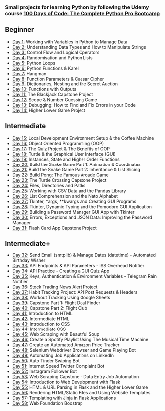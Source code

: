### Small projects for learning Python by following the Udemy course [100 Days of Code: The Complete Python Pro Bootcamp](https://www.udemy.com/course/100-days-of-code/)

## Beginner

- [Day 1:](https://github.com/narcisabadea/100-days-of-code-python/tree/main/Day01) Working with Variables in Python to Manage Data
- [Day 2:](https://github.com/narcisabadea/100-days-of-code-python/tree/main/Day02) Understanding Data Types and How to Manipulate Strings
- [Day 3:](https://github.com/narcisabadea/100-days-of-code-python/tree/main/Day03) Control Flow and Logical Operators
- [Day 4:](https://github.com/narcisabadea/100-days-of-code-python/tree/main/Day04) Randomisation and Python Lists
- [Day 5:](https://github.com/narcisabadea/100-days-of-code-python/tree/main/Day05) Python Loops
- [Day 6:](https://github.com/narcisabadea/100-days-of-code-python/tree/main/Day06) Python Functions & Karel
- [Day 7:](https://github.com/narcisabadea/100-days-of-code-python/tree/main/Day07) Hangman
- [Day 8:](https://github.com/narcisabadea/100-days-of-code-python/tree/main/Day08) Function Parameters & Caesar Cipher
- [Day 9:](https://github.com/narcisabadea/100-days-of-code-python/tree/main/Day09) Dictionaries, Nesting and the Secret Auction
- [Day 10:](https://github.com/narcisabadea/100-days-of-code-python/tree/main/Day10) Functions with Outputs
- [Day 11:](https://github.com/narcisabadea/100-days-of-code-python/tree/main/Day11) The Blackjack Capstone Project
- [Day 12:](https://github.com/narcisabadea/100-days-of-code-python/tree/main/Day12) Scope & Number Guessing Game
- [Day 13:](https://github.com/narcisabadea/100-days-of-code-python/tree/main/Day13) Debugging: How to Find and Fix Errors in your Code
- [Day 14:](https://github.com/narcisabadea/100-days-of-code-python/tree/main/Day14) Higher Lower Game Project

## Intermediate

- [Day 15:](https://github.com/narcisabadea/100-days-of-code-python/tree/main/Day15) Local Development Environment Setup & the Coffee Machine
- [Day 16:](https://github.com/narcisabadea/100-days-of-code-python/tree/main/Day16) Object Oriented Programming (OOP)
- [Day 17:](https://github.com/narcisabadea/100-days-of-code-python/tree/main/Day17) The Quiz Project & The Benefits of OOP
- [Day 18:](https://github.com/narcisabadea/100-days-of-code-python/tree/main/Day18) Turtle & the Graphical User Interface (GUI)
- [Day 19:](https://github.com/narcisabadea/100-days-of-code-python/tree/main/Day19) Instances, State and Higher Order Functions
- [Day 20:](https://github.com/narcisabadea/100-days-of-code-python/tree/main/Day20) Build the Snake Game Part 1: Animation & Coordinates
- [Day 21:](https://github.com/narcisabadea/100-days-of-code-python/tree/main/Day21) Build the Snake Game Part 2: Inheritance & List Slicing
- [Day 22:](https://github.com/narcisabadea/100-days-of-code-python/tree/main/Day22) Build Pong: The Famous Arcade Game
- [Day 23:](https://github.com/narcisabadea/100-days-of-code-python/tree/main/Day23) The Turtle Crossing Capstone Project
- [Day 24:](https://github.com/narcisabadea/100-days-of-code-python/tree/main/Day24) Files, Directories and Paths
- [Day 25:](https://github.com/narcisabadea/100-days-of-code-python/tree/main/Day25) Working with CSV Data and the Pandas Library
- [Day 26:](https://github.com/narcisabadea/100-days-of-code-python/tree/main/Day26) List Comprehension and the Nato Alphabet
- [Day 27:](https://github.com/narcisabadea/100-days-of-code-python/tree/main/Day27) Tkinter, \*args, \*\*kwargs and Creating GUI Programs
- [Day 28:](https://github.com/narcisabadea/100-days-of-code-python/tree/main/Day28) Tkinter, Dynamic Typing and the Pomodoro GUI Application
- [Day 29:](https://github.com/narcisabadea/100-days-of-code-python/tree/main/Day29) Building a Password Manager GUI App with Tkinter
- [Day 30:](https://github.com/narcisabadea/100-days-of-code-python/tree/main/Day30) Errors, Exceptions and JSON Data: Improving the Password Manager
- [Day 31:](https://github.com/narcisabadea/100-days-of-code-python/tree/main/Day31) Flash Card App Capstone Project

## Intermediate+

- [Day 32:](https://github.com/narcisabadea/100-days-of-code-python/tree/main/Day32) Send Email (smtplib) & Manage Dates (datetime) - Automated Birthday Wisher
- [Day 33:](https://github.com/narcisabadea/100-days-of-code-python/tree/main/Day33) API Endpoints & API Parameters - ISS Overhead Notifier
- [Day 34:](https://github.com/narcisabadea/100-days-of-code-python/tree/main/Day34) API Practice - Creating a GUI Quiz App
- [Day 35:](https://github.com/narcisabadea/100-days-of-code-python/tree/main/Day35) Keys, Authentication & Environment Variables - Telegram Rain Notifier
- [Day 36:](https://github.com/narcisabadea/100-days-of-code-python/tree/main/Day36) Stock Trading News Alert Project
- [Day 37:](https://github.com/narcisabadea/100-days-of-code-python/tree/main/Day37) Habit Tracking Project: API Post Requests & Headers
- [Day 38:](https://github.com/narcisabadea/100-days-of-code-python/tree/main/Day38) Workout Tracking Using Google Sheets
- [Day 39:](https://github.com/narcisabadea/100-days-of-code-python/tree/main/Day39+Day40) Capstone Part 1: Flight Deal Finder
- [Day 40:](https://github.com/narcisabadea/100-days-of-code-python/tree/main/Day39+Day40) Capstone Part 2: Flight Club
- [Day 41:](https://github.com/narcisabadea/100-days-of-code-python/tree/main/Day41) Introduction to HTML
- [Day 42:](https://github.com/narcisabadea/100-days-of-code-python/tree/main/Day42) Intermediate HTML
- [Day 43:](https://github.com/narcisabadea/100-days-of-code-python/tree/main/Day43+Day44) Introduction to CSS
- [Day 44:](https://github.com/narcisabadea/100-days-of-code-python/tree/main/Day43+Day44) Intermediate CSS
- [Day 45:](https://github.com/narcisabadea/100-days-of-code-python/tree/main/Day45) Web Scraping with Beautiful Soup
- [Day 46:](https://github.com/narcisabadea/100-days-of-code-python/tree/main/Day46) Create a Spotify Playlist Using The Musical Time Machine
- [Day 47:](https://github.com/narcisabadea/100-days-of-code-python/tree/main/Day47) Create an Automated Amazon Price Tracker
- [Day 48:](https://github.com/narcisabadea/100-days-of-code-python/tree/main/Day48) Selenium Webdriver Browser and Game Playing Bot
- [Day 49:](https://github.com/narcisabadea/100-days-of-code-python/tree/main/Day49) Automating Job Applications on LinkedIn
- [Day 50:](https://github.com/narcisabadea/100-days-of-code-python/tree/main/Day50) Auto Tinder Swiping Bot
- [Day 51:](https://github.com/narcisabadea/100-days-of-code-python/tree/main/Day51) Internet Speed Twitter Complaint Bot
- [Day 52:](https://github.com/narcisabadea/100-days-of-code-python/tree/main/Day52) Instagram Follower Bot
- [Day 53:](https://github.com/narcisabadea/100-days-of-code-python/tree/main/Day53) Web Scraping Capstone - Data Entry Job Automation
- [Day 54:](https://github.com/narcisabadea/100-days-of-code-python/tree/main/Day54) Introduction to Web Development with Flask
- [Day 55:](https://github.com/narcisabadea/100-days-of-code-python/tree/main/Day55) HTML & URL Parsing in Flask and the Higher Lower Game
- [Day 56:](https://github.com/narcisabadea/100-days-of-code-python/tree/main/Day56) Rendering HTML/Static Files and Using Website Templates
- [Day 57:](https://github.com/narcisabadea/100-days-of-code-python/tree/main/Day57) Templating with Jinja in Flask Applications
- [Day 58:](https://github.com/narcisabadea/100-days-of-code-python/tree/main/Day58) Web Foundation Boostrap

<!----
## Advanced

- [Day 59:](https://github.com/narcisabadea/100-days-of-code-python/tree/main/day59) Blog Capstone Project Part 2 - Adding Styling
- [Day 60:](https://github.com/narcisabadea/100-days-of-code-python/tree/main/day60) Make POST Requests with Flask and HTML Forms
- [Day 61:](https://github.com/narcisabadea/100-days-of-code-python/tree/main/day61) Building Advanced Forms with Flask-WTForms
- [Day 62:](https://github.com/narcisabadea/100-days-of-code-python/tree/main/day62) Flask, WTForms, Bootstrap, and CSV - Coffee & Wifi Project
- [Day 63:](https://github.com/narcisabadea/100-days-of-code-python/tree/main/day63) Databases and with SQLite and SQLAlchemy
- [Day 64:](https://github.com/narcisabadea/100-days-of-code-python/tree/main/day64) My Top 10 Movies Website
- [Day 65:](https://github.com/narcisabadea/100-days-of-code-python/tree/main/day65) How to Create a Website That People Will Love
- [Day 66:](https://github.com/narcisabadea/100-days-of-code-python/tree/main/day66) Building Your Own API with RESTful Routing
- [Day 67:](https://github.com/narcisabadea/100-days-of-code-python/tree/main/day67) Blog Capstone Project Part 3 - RESTful Routing
- [Day 68:](https://github.com/narcisabadea/100-days-of-code-python/tree/main/day68) Authentication with Flask
- [Day 69:](https://github.com/narcisabadea/100-days-of-code-python/tree/main/day69) Blog Capstone Project Part 4 - Adding Users
- [Day 70:](https://github.com/narcisabadea/100-days-of-code-python/tree/main/day70) Deploying Your Web Application with Heroku
- [Day 71:](https://github.com/narcisabadea/100-days-of-code-python/tree/main/day71) Data Exploration with Pandas: College Major vs. Your Salary
- [Day 72:](https://github.com/narcisabadea/100-days-of-code-python/tree/main/day72) Data Visualisation with Matplotlib: Programming Languages
- [Day 73:](https://github.com/narcisabadea/100-days-of-code-python/tree/main/day73) Aggregate & Marge Data with Pandas: Analyse the Lego Dataset
- [Day 74:](https://github.com/narcisabadea/100-days-of-code-python/tree/main/day74) Google Trends Data: Resampling and Visualising Time Series
- [Day 75:](https://github.com/narcisabadea/100-days-of-code-python/tree/main/day75) Beautiful Plotly Charts & Analysing the Android App Store
- [Day 76:](https://github.com/narcisabadea/100-days-of-code-python/tree/main/day76) Computation with NumPy and N-Dimensional Arrays
- [Day 77:](https://github.com/narcisabadea/100-days-of-code-python/tree/main/day77) Linear Regression and Data Visualisation with Seaborn
- [Day 78:](https://github.com/narcisabadea/100-days-of-code-python/tree/main/day78) Analysing the Nobel Prize with Plotly, Matplotlib & Seaborn
- [Day 79:](https://github.com/narcisabadea/100-days-of-code-python/tree/main/day79) The Tragic Discovery of Handwashing: t-Tests & Distributions
- [Day 80:](https://github.com/narcisabadea/100-days-of-code-python/tree/main/day80) Capstone Project - Predict House Prices

## Professional Portfolio Projects

- [Day 81:](https://github.com/narcisabadea/100-days-of-code-python/tree/main/day81) Text to Morse Code Converter
- [Day 82:](https://github.com/narcisabadea/100-days-of-code-python/tree/main/day82) Portfolio Website
- [Day 83:](https://github.com/narcisabadea/100-days-of-code-python/tree/main/day83) Tic Tac Toe
- [Day 84:](https://github.com/narcisabadea/100-days-of-code-python/tree/main/day84) Image Watermarking Desktop App
- [Day 85:](https://github.com/narcisabadea/100-days-of-code-python/tree/main/day85) Typing Speed Test App
- [Day 86:](https://github.com/narcisabadea/100-days-of-code-python/tree/main/day86) Breakout: The Famous Arcade Game
- [Day 87:](https://github.com/narcisabadea/100-days-of-code-python/tree/main/day87) Cafe and Wifi Website
- [Day 88:](https://github.com/narcisabadea/100-days-of-code-python/tree/main/day88) To Do Agenda App
- [Day 89:](https://github.com/narcisabadea/100-days-of-code-python/tree/main/day89) Disappearing Text Writing App
- [Day 90:](https://github.com/narcisabadea/100-days-of-code-python/tree/main/day90) Convert PDF to Audiobook
- [Day 91:](https://github.com/narcisabadea/100-days-of-code-python/tree/main/day91) Image to Color List
- [Day 92:](https://github.com/narcisabadea/100-days-of-code-python/tree/main/day92) Amazon Canada Web Scraper
- [Day 93:](https://github.com/narcisabadea/100-days-of-code-python/tree/main/day93) Google Dinosaur Game Bot
- [Day 94:](https://github.com/narcisabadea/100-days-of-code-python/tree/main/day94) Space Invaders
- [Day 95:](https://github.com/narcisabadea/100-days-of-code-python/tree/main/day95) Custom API
- [Day 96:](https://github.com/narcisabadea/100-days-of-code-python/tree/main/day96) An Online Shop
- [Day 97:](https://github.com/narcisabadea/100-days-of-code-python/tree/main/day97) Percentage Calculator
- [Day 98:](https://github.com/narcisabadea/100-days-of-code-python/tree/main/day98) Analyzing and Visualizing the Space Race
- [Day 99:](https://github.com/narcisabadea/100-days-of-code-python/tree/main/day99) Analyzing Deaths Involving Police in the United States
- [Day 100:](https://github.com/narcisabadea/100-days-of-code-python/tree/main/day100) Predicting Earnings using Multivariable Regression

## Tools and Technologies Covered

- Python 3
- PyCharm, Jupyter Notebook, Google Colab
- Python Scripting and Automation
- Python Game Development
- Web Scraping
- Beautiful Soup
- Selenium Web Driver
- Request
- WTForms
- Data Science
- Pandas
- NumPy
- Matplotlib
- Plotly
- Scikit learn
- Seaborn
- Turtle
- Python GUI Desktop App Development
- Tkinter
- Front-End Web Development
- HTML 5
- CSS 3
- Bootstrap 4
- Bash Command Line
- Git, GitHub and Version Control
- Backend Web Development
- Flask
- REST
- APIs
- Databases
- SQL
- SQLite
- PostgreSQL
- Authentication
- Web Design
- Deployment with GitHub Pages, Heroku and GUnicorn -->
